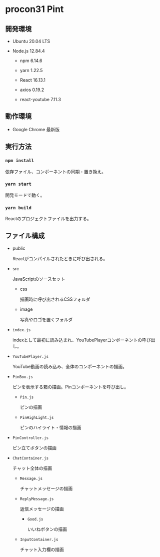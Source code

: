 # procon31 Pint

## 開発環境

* Ubuntu 20.04 LTS

* Node.js 12.84.4

	* npm 6.14.6

	* yarn 1.22.5
	
	* React 16.13.1
	
	* axios 0.19.2
	
	* react-youtube 7.11.3
	
## 動作環境

* Google Chrome 最新版

## 実行方法

### `npm install`

依存ファイル、コンポーネントの同期・置き換え。

### `yarn start`

開発モードで動く。

### `yarn build`

Reactのプロジェクトファイルを出力する。

## ファイル構成

* public

	Reactがコンパイルされたときに呼び出される。

* src

	JavaScriptのソースセット

	* css

		描画時に呼び出されるCSSフォルダ

	* image

		写真やロゴを置くフォルダ

* `index.js`

	indexとして最初に読み込まれ、YouTubePlayerコンポーネントの呼び出し。

* `YouTubePlayer.js`

	YouTube動画の読み込み、全体のコンポーネントの描画。

* `PinBox.js`

	ピンを表示する箱の描画。Pinコンポーネントを呼び出し。

	* `Pin.js`

		ピンの描画

	* `PinHighLight.js`

		ピンのハイライト・情報の描画

* `PinController.js`

	ピン立てボタンの描画

* `ChatContainer.js`

	チャット全体の描画

	* `Message.js`

		チャットメッセージの描画

	* `ReplyMessage.js`

		返信メッセージの描画

		* `Good.js`

			いいねボタンの描画

	* `InputContainer.js`

		チャット入力欄の描画

